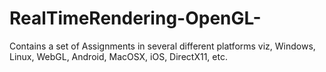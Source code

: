 # RealTimeRendering-OpenGL-
Contains a set of Assignments in several different platforms viz, Windows, Linux, WebGL, Android, MacOSX, iOS, DirectX11, etc.
